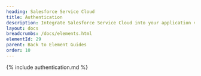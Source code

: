```yaml
---
heading: Salesforce Service Cloud
title: Authentication
description: Integrate Salesforce Service Cloud into your application via the Cloud Elements APIs.
layout: docs
breadcrumbs: /docs/elements.html
elementId: 29
parent: Back to Element Guides
order: 10
---
```


{% include authentication.md %}
